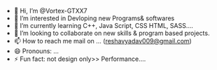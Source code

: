- 👋 Hi, I’m @Vortex-GTXX7
- 👀 I’m interested in Devloping new Programs& softwares
- 🌱 I’m currently learning C++, Java Script, CSS HTML, SASS....
- 💞️ I’m looking to collaborate on new skills & program based projects.
- 📫 How to reach me mail on ... (reshavyadav009@gmail.com)
- 😄 Pronouns: ...
- ⚡ Fun fact: not design only>> Performance....

<!---
Vortex-Hub-Git/Vortex-Hub-Git is a ✨ special ✨ repository because its `README.md` (this file) appears on your GitHub profile.
You can click the Preview link to take a look at your changes.
--->
